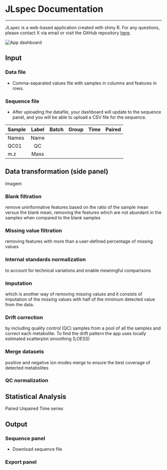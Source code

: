# JLspec Documentation
---

JLspec is a web-based application created with shiny R. For any questions, please contact X via email or visit the GitHub repository [here](https://github.com/anitamnd/jlspec_2_0).

![App dashboard](image.png)

## Input

### Data file
* Comma-separated values file with samples in columns and features in rows.

### Sequence file
* After uploading the datafile, your dashboard will update to the sequence panel, and you will be able to upload a CSV file for the sequence.


| Sample | Label         | Batch | Group | Time | Paired |
| -----  |:-------------:| -----:|-----: |-----: |-----: |
| Names  | Name |  | | | |
| QC01     | QC      |   | | | |
| m.z    | Mass      |    | | | |



## Data transformation (side panel)

Imagem

### Blank filtration
 remove uninformative features based on the ratio of the sample mean versus 
the blank mean, removing the features which are not abundant in the samples when compared 
to the blank samples

### Missing value filtration
 removing features with more than a user-defined percentage of missing 
values

### Internal standards normalization
 to account for technical variations and enable meaningful 
comparisons

### Imputation
which is another way of removing missing values and it consists of imputation of the 
missing values with half of the minimum detected value from the data.


### Drift correction
by including quality control (QC) samples from a pool of all the samples and 
correct each metabolite. To find the drift pattern the app uses locally estimated scatterplot 
smoothing (LOESS)

### Merge datasets
positive and negative ion modes merge to ensure the best coverage of detected 
metabolites

### QC normalization

## Statistical Analysis
Paired
Unpaired
Time series

## Output

### Sequence panel
* Download sequence file

### Export panel

